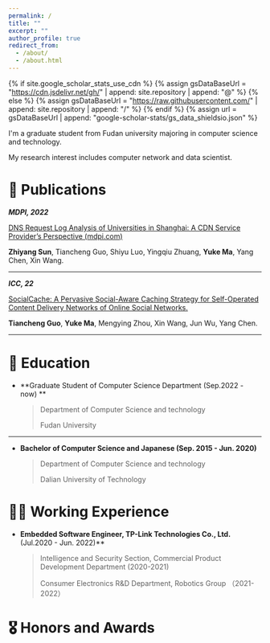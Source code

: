 ```yaml
---
permalink: /
title: ""
excerpt: ""
author_profile: true
redirect_from: 
  - /about/
  - /about.html
---
```

{% if site.google_scholar_stats_use_cdn %}
{% assign gsDataBaseUrl = "https://cdn.jsdelivr.net/gh/" | append: site.repository | append: "@" %}
{% else %}
{% assign gsDataBaseUrl = "https://raw.githubusercontent.com/" | append: site.repository | append: "/" %}
{% endif %}
{% assign url = gsDataBaseUrl | append: "google-scholar-stats/gs_data_shieldsio.json" %}

<span class='anchor' id='about-me'></span>

I'm a graduate student from Fudan university majoring in computer science and technology.

My research interest includes computer network and data scientist.

# 📝 Publications

***MDPI, 2022***

[DNS Request Log Analysis of Universities in Shanghai: A CDN Service Provider’s Perspective (mdpi.com)](https://www.mdpi.com/2078-2489/13/11/542)

**Zhiyang Sun**, Tiancheng Guo, Shiyu Luo, Yingqiu Zhuang, **Yuke Ma**, Yang Chen, Xin Wang.

---

***ICC, 22***

<u>SocialCache: A Pervasive Social-Aware Caching Strategy for Self-Operated Content Delivery Networks of Online Social Networks.</u>

**Tiancheng Guo**, **Yuke Ma**, Mengying Zhou, Xin Wang, Jun Wu, Yang Chen.

---



# 📖 Education

- **Graduate Student of Computer Science Department (Sep.2022 - now) **

  > Department of Computer Science and technology
  >
  > Fudan University

---

- **Bachelor of Computer Science and Japanese (Sep. 2015 - Jun. 2020)**

  > Department of Computer Science and technology
  >
  > Dalian University of Technology

# :man_health_worker: Working Experience

- **Embedded Software Engineer, TP-Link Technologies Co., Ltd.** (Jul.2020 - Jun. 2022)** 

  >  Intelligence and Security Section, Commercial Product Development Department (2020-2021)
  >
  >  Consumer Electronics R&D Department, Robotics Group （2021-2022）

# 🎖 Honors and Awards
